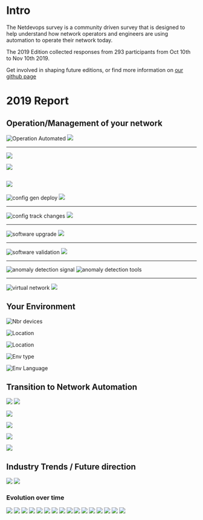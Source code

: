 

# Intro

The Netdevops survey is a community driven survey that is designed to help understand how network operators and engineers are using automation to operate their network today.

The 2019 Edition collected responses from 293 participants from Oct 10th to Nov 10th 2019. 

Get involved in shaping future editions, or find more information on [our github page](https://github.com/dgarros/netdevops-survey/)

# 2019 Report
## Operation/Management of your network 

![Operation Automated](../results/2019/netdevops_survey_2019_operation-automated_tool.png)
![](../results/2019/netdevops_survey_2019_operation-automated_compare.png)

--------------

![](../results/2019/netdevops_survey_2019_prod-changes_stack.png)

![](../results/2019/netdevops_survey_2019_config-decide-changes_pie.png)

![](../results/2019/netdevops_survey_2019_config-automated-changes_pie.png)
--------------

![config gen deploy](../results/2019/netdevops_survey_2019_config-gen-deploy_tool.png)
![](../results/2019/netdevops_survey_2019_config-gen-deploy_compare.png)

--------------

![config track changes](../results/2019/netdevops_survey_2019_config-track-changes_tool.png)
![](../results/2019/netdevops_survey_2019_config-track-changes_compare.png)

--------------

![software upgrade](../results/2019/netdevops_survey_2019_software-upgrade_tool.png)
![](../results/2019/netdevops_survey_2019_software-upgrade_compare.png)

--------------

![software validation](../results/2019/netdevops_survey_2019_software-validation_tool.png)
![](../results/2019/netdevops_survey_2019_software-validation_compare.png)

--------------

![anomaly detection signal](../results/2019/netdevops_survey_2019_anomaly-detection-signal_tool.png)
![anomaly detection tools](../results/2019/netdevops_survey_2019_anomaly-detection-sources_tool.png)

--------------

![virtual network](../results/2019/netdevops_survey_2019_env-virtual-network_tool.png)
![](../results/2019/netdevops_survey_2019_env-virtual-network_compare.png)

## Your Environment

![Nbr devices](../results/2019/netdevops_survey_2019_env-nbr-devices_bar.png)

![Location](../results/2019/netdevops_survey_2019_env-location_pie.png)

![Location](../results/2019/netdevops_survey_2019_env-vendors_tool.png)

![Env type](../results/2019/netdevops_survey_2019_env-type_tool.png)

![Env Language](../results/2019/netdevops_survey_2019_env-language_stack.png)

## Transition to Network Automation

![](../results/2019/netdevops_survey_2019_transition-self-find-time_tool.png)
![](../results/2019/netdevops_survey_2019_transition-self-how-long_pie.png)

![](../results/2019/netdevops_survey_2019_transition-self-nbr-hours_pie.png)

![](../results/2019/netdevops_survey_2019_transition-team-actions_tool.png)

![](../results/2019/netdevops_survey_2019_transition-team-how-long_pie.png)

![](../results/2019/netdevops_survey_2019_org-preference_bar.png)

## Industry Trends / Future direction

![](../results/2019/netdevops_survey_2019_trend-tools_stack.png)
![](../results/2019/netdevops_survey_2019_trend-topics_stack.png)

### Evolution over time
![](../results/2019/netdevops_survey_2019_trend-tools_trend-tools-ansible_compare.png)
![](../results/2019/netdevops_survey_2019_trend-tools_trend-tools-chef_compare.png)
![](../results/2019/netdevops_survey_2019_trend-tools_trend-tools-ci_compare.png)
![](../results/2019/netdevops_survey_2019_trend-tools_trend-tools-git_compare.png)
![](../results/2019/netdevops_survey_2019_trend-tools_trend-tools-keyword-testing_compare.png)
![](../results/2019/netdevops_survey_2019_trend-tools_trend-tools-napalm_compare.png)
![](../results/2019/netdevops_survey_2019_trend-tools_trend-tools-puppet_compare.png)
![](../results/2019/netdevops_survey_2019_trend-tools_trend-tools-saltstack_compare.png)
![](../results/2019/netdevops_survey_2019_trend-tools_trend-tools-stackstorm_compare.png)
![](../results/2019/netdevops_survey_2019_trend-topics_trend-topics-chatops_compare.png)
![](../results/2019/netdevops_survey_2019_trend-topics_trend-topics-ci-cd_compare.png)
![](../results/2019/netdevops_survey_2019_trend-topics_trend-topics-devops_compare.png)
![](../results/2019/netdevops_survey_2019_trend-topics_trend-topics-event-driven_compare.png)
![](../results/2019/netdevops_survey_2019_trend-topics_trend-topics-iac_compare.png)
![](../results/2019/netdevops_survey_2019_trend-topics_trend-topics-ibns_compare.png)
![](../results/2019/netdevops_survey_2019_trend-topics_trend-topics-telemetry-streaming_compare.png)
